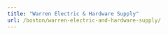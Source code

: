 ```yaml
---
title: "Warren Electric & Hardware Supply"
url: /boston/warren-electric-and-hardware-supply/
---
```

